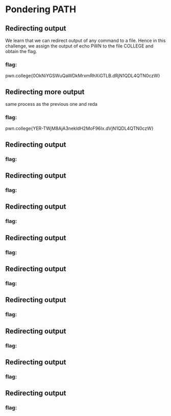 # Pondering PATH

## Redirecting output
We learn that we can redirect output of any command to a file. Hence in this challenge, we assign the output of echo PWN to the file COLLEGE and obtain the flag.
### flag:
pwn.college{0OkNiYGSWuQaWDkMrxmRhXiGTLB.dRjN1QDL4QTN0czW}

## Redirecting more output
same process as the previous one and reda
### flag:
pwn.college{YER-TWjM8AjA3nekldH2MoF96Ix.dVjN1QDL4QTN0czW}

## Redirecting output
### flag:
## Redirecting output
### flag:
## Redirecting output
### flag:
## Redirecting output
### flag:
## Redirecting output
### flag:
## Redirecting output
### flag:
## Redirecting output
### flag:
## Redirecting output
### flag:
## Redirecting output
### flag: